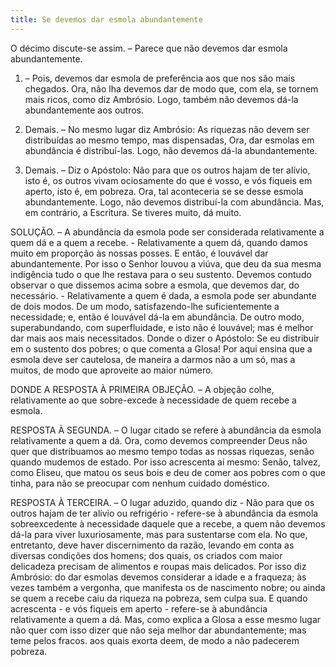 ```yaml
---
title: Se devemos dar esmola abundantemente
---
```


O décimo discute-se assim. – Parece que não devemos dar esmola abundantemente.  

1. – Pois, devemos dar esmola de preferência aos que nos são mais chegados. Ora, não lha devemos dar de modo que, com ela, se tornem mais ricos, como diz Ambrósio. Logo, também não devemos dá-la abundantemente aos outros.  

2. Demais. – No mesmo lugar diz Ambrósio: As riquezas não devem ser distribuídas ao mesmo tempo, mas dispensadas, Ora, dar esmolas em abundância é distribuí-las. Logo, não devemos dá-la abundantemente.  

3. Demais. – Diz o Apóstolo: Não para que os outros hajam de ter alívio, isto é, os outros vivam ociosamente do que é vosso, e vós fiqueis em aperto, isto é, em pobreza. Ora, tal aconteceria se se desse esmola abundantemente. Logo, não devemos distribuí-la com abundância.  Mas, em contrário, a Escritura. Se tiveres muito, dá muito.  

SOLUÇÃO. – A abundância da esmola pode ser considerada relativamente a quem dá e a quem a recebe. - Relativamente a quem dá, quando damos muito em proporção às nossas posses. E então, é louvável dar abundantemente. Por isso o Senhor louvou a viúva, que deu da sua mesma indigência tudo o que lhe restava para o seu sustento. Devemos contudo observar o que dissemos acima sobre a esmola, que devemos dar, do necessário. - Relativamente a quem é dada, a esmola pode ser abundante de dois modos. De um modo, satisfazendo-lhe suficientemente a necessidade; e, então é louvável dá-la em abundância. De outro modo, superabundando, com superfluidade, e isto não é louvável; mas é melhor dar mais aos mais necessitados. Donde o dizer o Apóstolo: Se eu distribuir em o sustento dos pobres; o que comenta a Glosa! Por aqui ensina que a esmola deve ser cautelosa, de maneira a darmos não a um só, mas a muitos, de modo que aproveite ao maior número.  

DONDE A RESPOSTA À PRIMEIRA OBJEÇÃO. – A objeção colhe, relativamente ao que sobre-excede à necessidade de quem recebe a esmola. 

RESPOSTA À SEGUNDA. – O lugar citado se refere à abundância da esmola relativamente a quem a dá. Ora, como devemos compreender Deus não quer que distribuamos ao mesmo tempo todas as nossas riquezas, senão quando mudemos de estado. Por isso acrescenta aí mesmo: Senão, talvez, como Eliseu, que matou os seus bois e deu de comer aos pobres com o que tinha, para não se preocupar com nenhum cuidado doméstico.  

RESPOSTA À TERCEIRA. – O lugar aduzido, quando diz - Não para que os outros hajam de ter alívio ou refrigério - refere-se à abundância da esmola sobreexcedente à necessidade daquele que a recebe, a quem não devemos dá-la para viver luxuriosamente, mas para sustentarse com ela. No que, entretanto, deve haver discernimento da razão, levando em conta as diversas condições dos homens; dos quais, os criados com maior delicadeza precisam de alimentos e roupas mais delicados. Por isso diz Ambrósio: do dar esmolas devemos considerar a idade e a fraqueza; às vezes também a vergonha, que manifesta os de nascimento nobre; ou ainda se quem a recebe caiu da riqueza na pobreza, sem culpa sua. E quando acrescenta - e vós fiqueis em aperto - refere-se à abundância relativamente a quem a dá. Mas, como explica a Glosa a esse mesmo lugar não quer com isso dizer que não seja melhor dar abundantemente; mas teme pelos fracos. aos quais exorta deem, de modo a não padecerem pobreza.